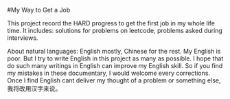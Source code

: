 #My Way to Get a Job

This project record the HARD progress to get the first job in my whole life time.
It includes: solutions for problems on leetcode, problems asked during interviews.

About natural languages:
English mostly, Chinese for the rest.
My English is poor. But I try to write English in this project as many as possible.
I hope that do such many writings in English can improve my English skill.
So if you find my mistakes in these documentary, I would welcome every corrections.
Once I find English cant deliver my thought of a problem or something else, 我将改用汉字来说。



